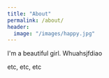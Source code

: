 ```yaml
---
title: "About"
permalink: /about/
header:
  image: "/images/happy.jpg"
---
```


I'm a beautiful girl. Whuahsjfdiao

etc, etc, etc
